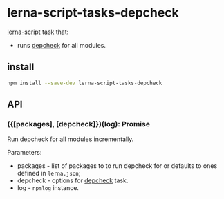 # lerna-script-tasks-depcheck

[lerna-script](../..) task that:

- runs [depcheck](https://github.com/depcheck/depcheck) for all modules.

## install

```bash
npm install --save-dev lerna-script-tasks-depcheck
```

## API

### ({[packages], [depcheck]})(log): Promise

Run depcheck for all modules incrementally.

Parameters:

- packages - list of packages to to run depcheck for or defaults to ones defined in `lerna.json`;
- depcheck - options for [depcheck](https://github.com/depcheck/depcheck) task.
- log - `npmlog` instance.
